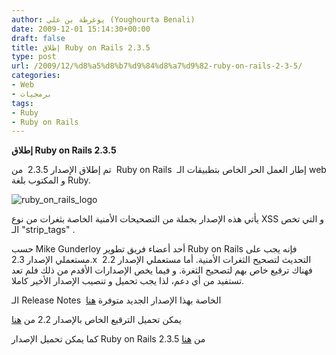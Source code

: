 ```yaml
---
author: يوغرطة بن علي (Youghourta Benali)
date: 2009-12-01 15:14:30+00:00
draft: false
title: إطلاق Ruby on Rails 2.3.5
type: post
url: /2009/12/%d8%a5%d8%b7%d9%84%d8%a7%d9%82-ruby-on-rails-2-3-5/
categories:
- Web
- برمجيات
tags:
- Ruby
- Ruby on Rails
---
```


**إطلاق Ruby on Rails 2.3.5**



تم إطلاق الإصدار 2.3.5  من  Ruby on Rails  إطار العمل الحر الخاص بتطبيقات الـ web و المكتوب بلغة Ruby.

![ruby_on_rails_logo](http://www.it-scoop.com/wp-content/uploads/2009/12/ruby_on_rails_logo-252x300.jpg)


يأتي هذه الإصدار بجملة من التصحيحات الأمنية الخاصة بثغرات من نوع XSS و التي تخص الـ "strip_tags" .

حسب Mike Gunderloy أحد أعضاء فريق تطوير Ruby on Rails فإنه يجب على مستعملي الإصدار 2.3.x  التحديث لتصحيح الثغرات الأمنية. أما مستعملي الإصدار 2.2  فهناك ترقيع خاص بهم لتصحيح الثغرة. و فيما يخص الإصدارات الأقدم من ذلك فلم تعد تستفيد من أي دعم، لذا يجب تحميل و تنصيب الإصدار الأخير كاملا.

الـ Release Notes  الخاصة بهذا الإصدار الجديد متوفرة [هنا](http://weblog.rubyonrails.org/2009/11/30/ruby-on-rails-2-3-5-released)

يمكن تحميل الترقيع الخاص بالإصدار 2.2 من [هنا](http://groups.google.com/group/rubyonrails-security/browse_frm/thread/4d4f71f2aef4c0ab?pli=1)

كما يمكن تحميل الإصدار Ruby on Rails 2.3.5 من [هنا](http://github.com/rails/rails/tree/v2.3.5)
